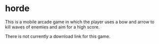 # horde

This is a mobile arcade game in which the player uses a bow and arrow to kill waves of enemies and aim for a high score.

There is not currently a download link for this game.
